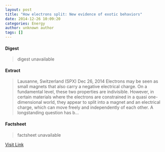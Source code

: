 ```yaml
---
layout: post
title: "How electrons split: New evidence of exotic behaviors"
date: 2014-12-26 10:09:20
categories: Energy
author: unknown author
tags: []
---
```



#### Digest
>digest unavailable

#### Extract
>Lausanne, Switzerland (SPX) Dec 26, 2014 Electrons may be seen as small magnets that also carry a negative electrical charge. On a fundamental level, these two properties are indivisible. However, in certain materials where the electrons are constrained in a quasi one-dimensional world, they appear to split into a magnet and an electrical charge, which can move freely and independently of each other. A longstanding question has b...

#### Factsheet
>factsheet unavailable

[Visit Link](http://www.spacedaily.com/reports/How_electrons_split_New_evidence_of_exotic_behaviors_999.html)


